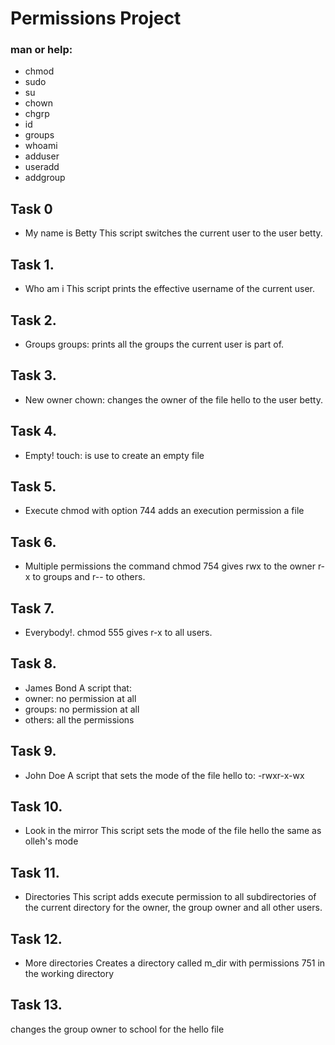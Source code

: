 # Permissions Project
### man or help:
* chmod
* sudo
* su
* chown
* chgrp
* id
* groups
* whoami
* adduser
* useradd
* addgroup

## Task 0
* My name is Betty
This script switches the current user to the user betty.

## Task 1.
* Who am i
This script prints the effective username of the current user.

## Task 2.
* Groups
groups: prints all the groups the current user is part of.

## Task 3.
* New owner
chown: changes the owner of the file hello to the user betty.

## Task 4.
* Empty!
touch: is use to create an empty file

## Task 5.
* Execute
chmod with option 744 adds an execution permission a file

## Task 6.
* Multiple permissions
the command chmod 754 gives rwx to the owner r-x to groups and  r-- to others.

## Task 7.
* Everybody!.
chmod 555 gives r-x to all users.

## Task 8.
* James Bond
A script that:
* owner: no permission at all
* groups: no permission at all
* others: all the permissions

## Task 9.
* John Doe
A script that sets the mode of the file hello to:
-rwxr-x-wx

## Task 10.
* Look in the mirror
This script sets the mode of the file hello the same as olleh's mode

## Task 11.
* Directories
This script adds execute permission to all subdirectories of the current directory for the owner, the group owner and all other users.

## Task 12.
* More directories
Creates a directory called m_dir with permissions 751 in the working directory

## Task 13.
changes the group owner to school for the hello file
